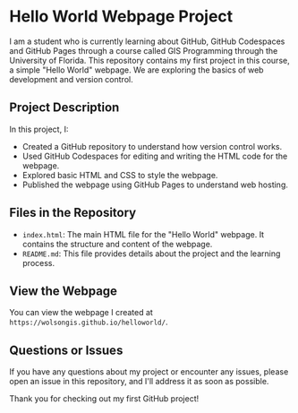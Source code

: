 # Hello World Webpage Project 

I am a student who is currently learning about GitHub, GitHub Codespaces and GitHub Pages through a course called GIS Programming through the University of Florida. This repository contains my first project in this course, a simple "Hello World" webpage. We are exploring the basics of web development and version control. 

## Project Description  

In this project, I:  
- Created a GitHub repository to understand how version control works.  
- Used GitHub Codespaces for editing and writing the HTML code for the webpage.  
- Explored basic HTML and CSS to style the webpage.  
- Published the webpage using GitHub Pages to understand web hosting.  

## Files in the Repository  

- `index.html`: The main HTML file for the "Hello World" webpage. It contains the structure and content of the webpage.  
- `README.md`: This file provides details about the project and the learning process.  

## View the Webpage  

You can view the webpage I created at `https://wolsongis.github.io/helloworld/`.  

## Questions or Issues  

If you have any questions about my project or encounter any issues, please open an issue in this repository, and I'll address it as soon as possible.  

Thank you for checking out my first GitHub project!  
